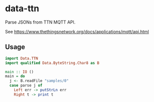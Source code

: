 data-ttn
========

Parse JSONs from TTN MQTT API.

See https://www.thethingsnetwork.org/docs/applications/mqtt/api.html

Usage
-----

```haskell
import Data.TTN
import qualified Data.ByteString.Char8 as B

main :: IO ()
main = do
  j <- B.readFile "samples/0"
  case parse j of
    Left err -> putStrLn err
    Right t -> print t
```
